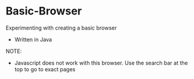 # Basic-Browser
 Experimenting with creating a basic browser

- Written in Java

NOTE:
- Javascript does not work with this browser. Use the search bar at the top to go to exact pages
